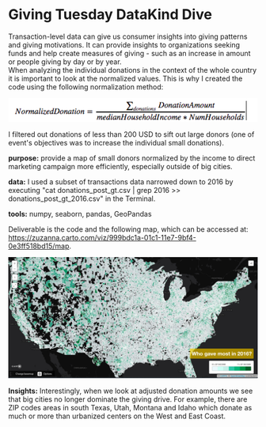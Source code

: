 # Giving Tuesday DataKind Dive

Transaction-level data can give us consumer insights into giving patterns and giving motivations.  It can  provide insights to organizations seeking funds and help create measures of giving - such as an increase in amount or people giving by day or by year.  
When analyzing the individual donations in the context of the whole country it is important to look at the normalized values. This is why I created the code using the following normalization method:

![normalizing](normalizing.png)

I filtered out donations of less than 200 USD to sift out large donors (one of event's objectives was to increase the individual small donations). 

**purpose:** provide a map of small donors normalized by the income to direct marketing campaign more efficiently, especially outside of big cities.

**data:** I used a subset of transactions data narrowed down to 2016 by executing "cat donations_post_gt.csv | grep 2016 >> donations_post_gt_2016.csv" in the Terminal. 

**tools:** numpy, seaborn, pandas, GeoPandas


Deliverable is the code and the following map, which can be accessed at: https://zuzanna.carto.com/viz/999bdc1a-01c1-11e7-9bf4-0e3ff518bd15/map.  

![map_image](map_image.png)

**Insights:**
Interestingly, when we look at adjusted donation amounts we see that big cities no longer dominate the giving drive. For example, there are ZIP codes areas in south Texas, Utah, Montana and Idaho which donate as much or more than urbanized centers on the West and East Coast. 